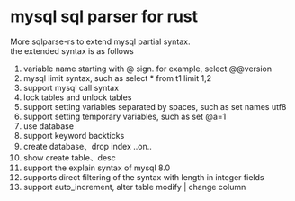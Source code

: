 
# mysql sql parser for rust
More sqlparse-rs to extend mysql partial syntax.   
the extended syntax is as follows

 1. variable name starting with @ sign. for example, select @@version
 2. mysql limit syntax, such as select * from t1 limit 1,2
 3. support mysql call syntax
 4. lock tables and unlock tables
 5. support setting variables separated by spaces, such as set names utf8
 6. support setting temporary variables, such as set @a=1
 7. use database
 8. support keyword backticks
 9. create database、drop index ..on..
 10. show create table、desc 
 11. support the explain syntax of mysql 8.0
 12. supports direct filtering of the syntax with length in integer fields
 13. support auto_increment, alter table modify | change column


 
